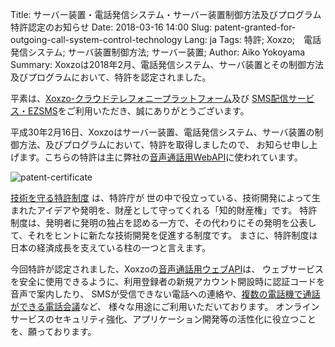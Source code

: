 Title: サーバー装置・電話発信システム・サーバー装置制御方法及びプログラム 特許認定のお知らせ
Date: 2018-03-16 14:00
Slug: patent-granted-for-outgoing-call-system-control-technology
Lang: ja
Tags: 特許; Xoxzo;　電話発信システム; サーバ装置制御方法; サーバー装置;
Author: Aiko Yokoyama
Summary: Xoxzoは2018年2月、電話発信システム、サーバ装置とその制御方法及びプログラムにおいて、特許を認定されました。

平素は、[Xoxzo-クラウドテレフォニープラットフォーム](https://www.xoxzo.com/ja/)及び
[SMS配信サービス・EZSMS](https://www.ezsms.biz/ja/)をご利用いただき、誠にありがとうございます。

平成30年2月16日、Xoxzoはサーバー装置、電話発信システム、サーバ装置の制御方法、及びプログラムにおいて、特許を取得しましたので、
お知らせ申し上げます。こちらの特許は主に弊社の[音声通話用WebAPI](https://www.xoxzo.com/ja/about/voice-api/)に使われています。

![patent-certificate](/images/patent201802.jpg)

[技術を守る特許制度](https://www.jpo.go.jp/beginner/beginner_03.html) は、特許庁が
世の中で役立っている、技術開発によって生まれたアイデアや発明を、財産として守ってくれる「知的財産権」です。
特許制度は、発明者に発明の独占を認める一方で、その代わりにその発明を公表して、それをヒントに新たな技術開発を促進する制度です。 
まさに、特許制度は日本の経済成長を支えている柱の一つと言えます。

今回特許が認定されました、Xoxzoの[音声通話用ウェブAPI](https://www.xoxzo.com/ja/about/voice-api/)は、
ウェブサービスを安全に使用できるように、利用登録者の新規アカウント開設時に認証コードを音声で案内したり、
SMSが受信できない電話への連絡や、[複数の電話機で通話ができる電話会議](https://www.xoxzo.com/ja/about/privacy-call/)など、
様々な用途にご利用いただいております。
オンラインサービスのセキュリティ強化、アプリケーション開発等の活性化に役立つことを、願っております。
